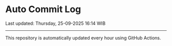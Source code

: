 # Auto Commit Log

Last updated: Thursday, 25-09-2025 16:14 WIB

---

This repository is automatically updated every hour using GitHub Actions.
